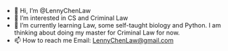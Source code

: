- 👋 Hi, I’m @LennyChenLaw
- 👀 I’m interested in CS and Criminal Law
- 🌱 I’m currently learning Law, some self-taught biology and Python. I am thinking about doing my master for Criminal Law for now.
- 📫 How to reach me Email: LennyChenLaw@gmail.com

<!---
LennyChenLaw/LennyChenLaw is a ✨ special ✨ repository because its `README.md` (this file) appears on your GitHub profile.
You can click the Preview link to take a look at your changes.
--->
